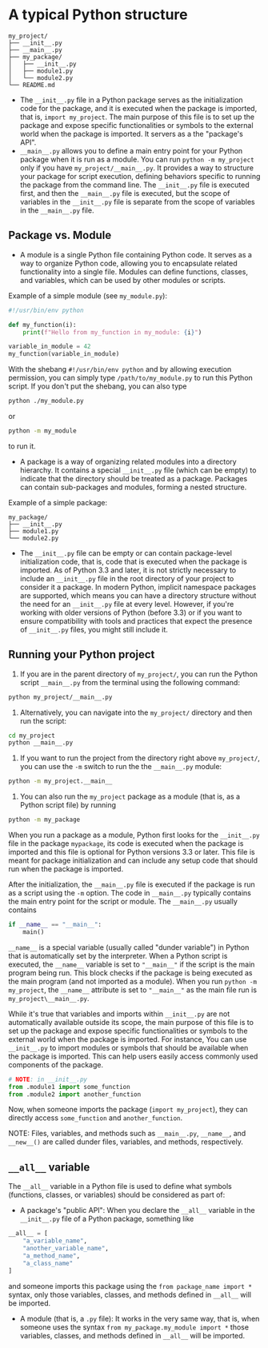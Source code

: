 # A typical Python structure

```
my_project/
├── __init__.py
├── __main__.py
├── my_package/
│   ├── __init__.py
│   ├── module1.py
│   └── module2.py
└── README.md
```

- The `__init__.py` file in a Python package serves as the initialization code for the package, and it is executed when the package is imported, that is, `import my_project`. The main purpose of this file is to set up the package and expose specific functionalities or symbols to the external world when the package is imported. It servers as a the "package's API".
- `__main__.py` allows you to define a main entry point for your Python package when it is run as a module. You can run `python -m my_project` only if you have `my_project/__main__.py`. It provides a way to structure your package for script execution, defining behaviors specific to running the package from the command line. The `__init__.py` file is executed first, and then the `__main__.py` file is executed, but the scope of variables in the `__init__.py` file is separate from the scope of variables in the `__main__.py` file.

## Package vs. Module

- A module is a single Python file containing Python code. It serves as a way to organize Python code, allowing you to encapsulate related functionality into a single file. Modules can define functions, classes, and variables, which can be used by other modules or scripts.

Example of a simple module (see `my_module.py`):
```py
#!/usr/bin/env python

def my_function(i):
    print(f"Hello from my_function in my_module: {i}")

variable_in_module = 42
my_function(variable_in_module)
```
With the shebang `#!/usr/bin/env python` and by allowing execution permission, you can simply type `/path/to/my_module.py` to run this Python script. If you don't put the shebang, you can also type
```sh
python ./my_module.py
```
or
```sh
python -m my_module
```
to run it.

- A package is a way of organizing related modules into a directory hierarchy. It contains a special `__init__.py` file (which can be empty) to indicate that the directory should be treated as a package. Packages can contain sub-packages and modules, forming a nested structure.

Example of a simple package:
```
my_package/
├── __init__.py
├── module1.py
└── module2.py
```
- The `__init__.py` file can be empty or can contain package-level initialization code, that is,  code that is executed when the package is imported. As of Python 3.3 and later, it is not strictly necessary to include an `__init__.py` file in the root directory of your project to consider it a package. In modern Python, implicit namespace packages are supported, which means you can have a directory structure without the need for an `__init__.py` file at every level. However, if you're working with older versions of Python (before 3.3) or if you want to ensure compatibility with tools and practices that expect the presence of `__init__.py` files, you might still include it.

## Running your Python project

1. If you are in the parent directory of `my_project/`, you can run the Python script `__main__.py` from the terminal using the following command:
```sh
python my_project/__main__.py
```
1. Alternatively, you can navigate into the `my_project/` directory and then run the script:
```sh
cd my_project
python __main__.py
```
1. If you want to run the project from the directory right above `my_project/`, you can use the `-m` switch to run the the `__main__.py` module:
```sh
python -m my_project.__main__
```
1. You can also run the `my_project` package as a module (that is, as a Python script file) by running
```sh
python -m my_package
```
When you run a package as a module, Python first looks for the `__init__.py` file in the package `mypackage`, its code is executed when the package is imported and this file is optional for Python versions 3.3 or later. This file is meant for package initialization and can include any setup code that should run when the package is imported.

After the initialization, the `__main__.py` file is executed if the package is run as a script using the `-m` option. The code in `__main__.py` typically contains the main entry point for the script or module. The `__main__.py` usually contains
```py
if __name__ == "__main__":
    main()
```
`__name__` is a special variable (usually called "dunder variable") in Python that is automatically set by the interpreter. When a Python script is executed, the `__name__` variable is set to `"__main__"` if the script is the main program being run.  This block checks if the package is being executed as the main program (and not imported as a module). When you run `python -m my_project`, the `__name__` attribute is set to `"__main__"` as the main file run is `my_project\__main__.py`.

While it's true that variables and imports within `__init__.py` are not automatically available outside its scope, the main purpose of this file is to set up the package and expose specific functionalities or symbols to the external world when the package is imported. For instance, You can use `__init__.py` to import modules or symbols that should be available when the package is imported. This can help users easily access commonly used components of the package.
```py
# NOTE: in __init__.py
from .module1 import some_function
from .module2 import another_function
```
Now, when someone imports the package (`import my_project`), they can directly access `some_function` and `another_function`.

NOTE: Files, variables, and methods such as `__main__.py`, `__name__`, and `__new__()` are called dunder files, variables, and methods, respectively.

## `__all__` variable

The `__all__` variable in a Python file is used to define what symbols (functions, classes, or variables) should be considered as part of:
- A package's "public API": When you declare the `__all__` variable in the `__init__.py` file of a Python package, something like
```py
__all__ = [
    "a_variable_name",
    "another_variable_name",
    "a_method_name",
    "a_class_name"
]
```
and someone imports this package using the `from package_name import *` syntax, only those variables, classes, and methods defined in `__all__` will be imported.
- A module (that is, a `.py` file): It works in the very same way, that is, when someone uses the syntax `from my_package.my_module import *` those variables, classes, and methods defined in `__all__` will be imported.
